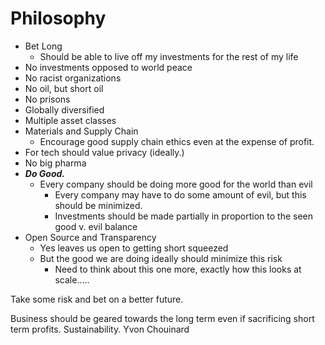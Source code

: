 # Philosophy

* Bet Long
  * Should be able to live off my investments for the rest of my life
* No investments opposed to world peace
* No racist organizations
* No oil, but short oil
* No prisons
* Globally diversified
* Multiple asset classes
* Materials and Supply Chain
  * Encourage good supply chain ethics even at the expense of profit.
* For tech should value privacy (ideally.)
* No big pharma
* ***Do Good.***
  * Every company should be doing more good for the world than evil
    * Every company may have to do some amount of evil, but this should be minimized.
    * Investments should be made partially in proportion to the seen good v. evil balance
* Open Source and Transparency
  * Yes leaves us open to getting short squeezed
  * But the good we are doing ideally should minimize this risk
    * Need to think about this one more, exactly how this looks at scale.....

Take some risk and bet on a better future.

Business should be geared towards the long term even if sacrificing short term profits. Sustainability. Yvon Chouinard